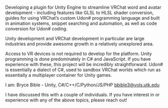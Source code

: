 Developing a plugin for Unity Engine to streamline VRChat word and avatar development - including features like GLSL to HLSL shader conversion, guides for using VRChat’s custom Udon# programming language and built in animation systems, snippet searching and automation, as well as code conversion for Udon# coding.

Unity development and VRChat development in particular are large industries and provide awesome growth in a relatively unexplored area.

Access to VR devices is not required to develop for the platform.
Unity programming is done predominately in C# and JavaScript. If you have experience with these, this project will be incredibly straightforward.
Udon# is essentially a dialect of C#, used to sandbox VRChat worlds which run as essentially a multiplayer container for Unity games.

I am: Bryce Bible - Unity, C#/C++/C/Python/JS/PHP
bbible3@vols.utk.edu

I have discussed this with a couple of individuals. If you have interest in or experience with any of the above topics, please reach out!
